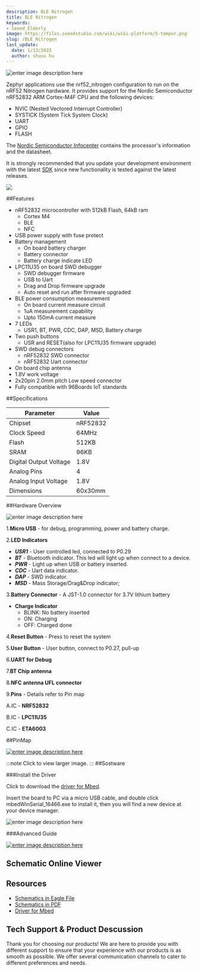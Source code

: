 ```yaml
---
description: BLE Nitrogen
title: BLE Nitrogen
keywords:
- Seeed_Elderly
image: https://files.seeedstudio.com/wiki/wiki-platform/S-tempor.png
slug: /BLE_Nitrogen
last_update:
  date: 1/13/2023
  author: shuxu hu
---
```


![enter image description here](https://files.seeedstudio.com/wiki/BLE-Nitrogen/img/cover.png)

Zephyr applications use the nrf52_nitrogen configuration to run on the nRF52 Nitrogen hardware. It provides support for the Nordic Semiconductor nRF52832 ARM Cortex-M4F CPU and the following devices:

* NVIC (Nested Vectored Interrupt Controller)
* SYSTICK (System Tick System Clock)
* UART
* GPIO
* FLASH

The [Nordic Semiconductor Infocenter](http://infocenter.nordicsemi.com/) contains the processor's information and the datasheet.

It is strongly recommended that you update your development environment with the latest [SDK](https://www.zephyrproject.org/downloads/tools) since new functionality is tested against the latest releases.

[![](https://files.seeedstudio.com/wiki/Seeed-WiKi/docs/images/300px-Get_One_Now_Banner-ragular.png)](https://www.seeedstudio.com/BLE-Nitrogen-p-2711.html)


##Features

* nRF52832 microcontroller with 512kB Flash, 64kB ram
    * Cortex M4
    * BLE
    * NFC
* USB power supply with fuse protect
* Battery management
    * On board battery charger
    * Battery connector
    * Battery charge indicate LED
* LPC11U35 on board SWD debugger
    * SWD debugger firmware
    * USB to Uart
    * Drag and Drop firmware upgrade
    * Auto reset and run after firmware upgraded
* BLE power consumption measurement
    * On board current measure circuit
    * 1uA measurement capability
    * Upto 150mA current measure
* 7 LEDs
    * USR1, BT, PWR, CDC, DAP, MSD, Battery charge
* Two push buttons
    * USR and RESET(also for LPC11U35 firmware upgrade)
* SWD debug connectors
    * nRF52832 SWD connector
    * nRF52832 Uart connector
* On board chip antenna
* 1.8V work voltage
* 2x20pin 2.0mm pitch Low speed connector
* Fully compatible with 96Boards IoT standards


##Specifications


| Parameter | Value |
|-----------|-------|
|Chipset	|nRF52832 |
|Clock Speed |	64MHz|
|Flash|	512KB|
|SRAM|	96KB|
|Digital Output Voltage	|1.8V|
|Analog Pins|	4|
|Analog Input Voltage	|1.8V|
|Dimensions|	60x30mm|

##Hardware Overview

![enter image description here](https://files.seeedstudio.com/wiki/BLE-Nitrogen/img/hardware_ov.png)

1.**Micro USB** - for debug, programming, power and battery charge.

2.**LED Indicators**

* ***USR1*** - User controlled led, connected to P0.29
* ***BT*** - Bluetooth indicator. This led will light up when connect to a device.
* ***PWR*** - Light up when USB or battery inserted.
* ***CDC*** - Uart data indicator.
* ***DAP*** - SWD indicator.
* ***MSD*** - Mass Storage/Drag&Drop indicator;

3.**Battery Connector** - A JST-1.0 connector for 3.7V lithium battery

* **Charge Indicator**
    * BLINK: No battery inserted
    * ON: Charging
    * OFF: Charged done

4.**Reset Button** - Press to reset the system

5.**User Button** - User button, connect to P0.27, pull-up

6.**UART for Debug**

7.**BT Chip antenna**

8.**NFC antenna UFL connector**

9.**Pins** - Details refer to Pin map

A.IC - **NRF52832**

B.IC - **LPC11U35**

C.IC - **ETA6003**

##PinMap


[![enter image description here](https://files.seeedstudio.com/wiki/BLE-Nitrogen/img/pin_map.png)](https://files.seeedstudio.com/wiki/BLE-Nitrogen/img/pin_map.png)

:::note
    Click to view larger image.
:::
##Sostware

###Install the Driver

Click to download the [driver for Mbed](https://developer.mbed.org/media/downloads/drivers/mbedWinSerial_16466.exe).

Insert the board to PC via a micro USB cable, and double click mbedWinSerial_16466.exe to install it, then you will find a new device at your device manager.

![enter image description here](https://files.seeedstudio.com/wiki/BLE-Nitrogen/img/install_driver.png)

###Advanced Guide

[![enter image description here](https://files.seeedstudio.com/wiki/BLE-Nitrogen/img/guide.png)](https://www.zephyrproject.org/)



## Schematic Online Viewer

<div className="altium-ecad-viewer" data-project-src="https://files.seeedstudio.com/wiki/BLE-Nitrogen/res/BLE_Nitrogen_Eagle_File.zip" style={{borderRadius: '0px 0px 4px 4px', height: 500, borderStyle: 'solid', borderWidth: 1, borderColor: 'rgb(241, 241, 241)', overflow: 'hidden', maxWidth: 1280, maxHeight: 700, boxSizing: 'border-box'}}>
</div>



## Resources

* [Schematics in Eagle File](https://files.seeedstudio.com/wiki/BLE-Nitrogen/res/BLE_Nitrogen_Eagle_File.zip)
* [Schematics in PDF](https://files.seeedstudio.com/wiki/BLE-Nitrogen/res/BLE%20Nitrogen%20v1.0_SCH.pdf)
* [Driver for Mbed](https://developer.mbed.org/media/downloads/drivers/mbedWinSerial_16466.exe)

## Tech Support & Product Descussion

Thank you for choosing our products! We are here to provide you with different support to ensure that your experience with our products is as smooth as possible. We offer several communication channels to cater to different preferences and needs.

<div class="button_tech_support_container">
<a href="https://forum.seeedstudio.com/" class="button_forum"></a> 
<a href="https://www.seeedstudio.com/contacts" class="button_email"></a>
</div>

<div class="button_tech_support_container">
<a href="https://discord.gg/eWkprNDMU7" class="button_discord"></a> 
<a href="https://github.com/Seeed-Studio/wiki-documents/discussions/69" class="button_discussion"></a>
</div>
